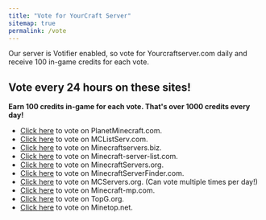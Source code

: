 ```yaml
---
title: "Vote for YourCraft Server"
sitemap: true
permalink: /vote
---
```


Our server is Votifier enabled, so vote for Yourcraftserver.com daily and receive 100 in-game credits for each vote.

## Vote every 24 hours on these sites!

**Earn 100 credits in-game for each vote. That's over 1000 credits every day!**

- [Click here](http://www.planetminecraft.com/server/yourcraft-multiverse-smp-pvp-creative-economy/vote/) to vote on PlanetMinecraft.com.
- [Click here](http://mclistserv.com/server/872) to vote on MCListServ.com.
- [Click here](https://minecraftservers.biz/servers/86931/vote/) to vote on Minecraftservers.biz.
- [Click here](http://minecraft-server-list.com/server/106625/vote/) to vote on Minecraft-server-list.com.
- [Click here](http://minecraftservers.org/vote/23258) to vote on MinecraftServers.org.
- [Click here](http://www.minecraftserverfinder.com/vote.php?id=2046) to vote on MinecraftServerFinder.com.
- [Click here](http://mcservers.org/vote/mc.yourcraftserver.com) to vote on MCServers.org. (Can vote multiple times per day!)
- [Click here](http://minecraft-mp.com/server/7865/vote/) to vote on Minecraft-mp.com.
- [Click here](http://topg.org/Minecraft/in-355872) to vote on TopG.org.
- [Click here](http://vote.minetop.net/552.html) to vote on Minetop.net.
